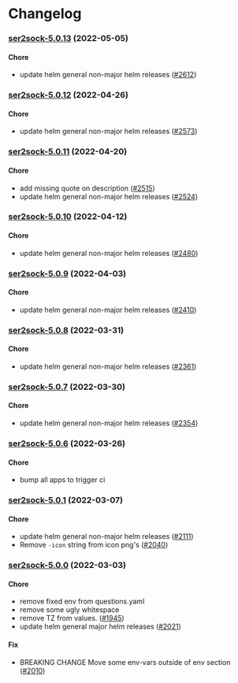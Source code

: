 # Changelog<br>


<a name="ser2sock-5.0.13"></a>
### [ser2sock-5.0.13](https://github.com/truecharts/apps/compare/ser2sock-5.0.12...ser2sock-5.0.13) (2022-05-05)

#### Chore

* update helm general non-major helm releases ([#2612](https://github.com/truecharts/apps/issues/2612))



<a name="ser2sock-5.0.12"></a>
### [ser2sock-5.0.12](https://github.com/truecharts/apps/compare/ser2sock-5.0.11...ser2sock-5.0.12) (2022-04-26)

#### Chore

* update helm general non-major helm releases ([#2573](https://github.com/truecharts/apps/issues/2573))



<a name="ser2sock-5.0.11"></a>
### [ser2sock-5.0.11](https://github.com/truecharts/apps/compare/ser2sock-5.0.10...ser2sock-5.0.11) (2022-04-20)

#### Chore

* add missing quote on description ([#2515](https://github.com/truecharts/apps/issues/2515))
* update helm general non-major helm releases ([#2524](https://github.com/truecharts/apps/issues/2524))



<a name="ser2sock-5.0.10"></a>
### [ser2sock-5.0.10](https://github.com/truecharts/apps/compare/ser2sock-5.0.9...ser2sock-5.0.10) (2022-04-12)

#### Chore

* update helm general non-major helm releases ([#2480](https://github.com/truecharts/apps/issues/2480))



<a name="ser2sock-5.0.9"></a>
### [ser2sock-5.0.9](https://github.com/truecharts/apps/compare/ser2sock-5.0.8...ser2sock-5.0.9) (2022-04-03)

#### Chore

* update helm general non-major helm releases ([#2410](https://github.com/truecharts/apps/issues/2410))



<a name="ser2sock-5.0.8"></a>
### [ser2sock-5.0.8](https://github.com/truecharts/apps/compare/ser2sock-5.0.7...ser2sock-5.0.8) (2022-03-31)

#### Chore

* update helm general non-major helm releases ([#2361](https://github.com/truecharts/apps/issues/2361))



<a name="ser2sock-5.0.7"></a>
### [ser2sock-5.0.7](https://github.com/truecharts/apps/compare/ser2sock-5.0.6...ser2sock-5.0.7) (2022-03-30)

#### Chore

* update helm general non-major helm releases ([#2354](https://github.com/truecharts/apps/issues/2354))



<a name="ser2sock-5.0.6"></a>
### [ser2sock-5.0.6](https://github.com/truecharts/apps/compare/ser2sock-5.0.5...ser2sock-5.0.6) (2022-03-26)

#### Chore

* bump all apps to trigger ci



<a name="ser2sock-5.0.1"></a>
### [ser2sock-5.0.1](https://github.com/truecharts/apps/compare/ser2sock-5.0.0...ser2sock-5.0.1) (2022-03-07)

#### Chore

* update helm general non-major helm releases ([#2111](https://github.com/truecharts/apps/issues/2111))
* Remove `-icon` string from icon png's ([#2040](https://github.com/truecharts/apps/issues/2040))



<a name="ser2sock-5.0.0"></a>
### [ser2sock-5.0.0](https://github.com/truecharts/apps/compare/ser2sock-4.0.42...ser2sock-5.0.0) (2022-03-03)

#### Chore

* remove fixed env from questions.yaml
* remove some ugly whitespace
* remove TZ from values. ([#1945](https://github.com/truecharts/apps/issues/1945))
* update helm general major helm releases ([#2021](https://github.com/truecharts/apps/issues/2021))

#### Fix

* BREAKING CHANGE Move some env-vars outside of env section ([#2010](https://github.com/truecharts/apps/issues/2010))
